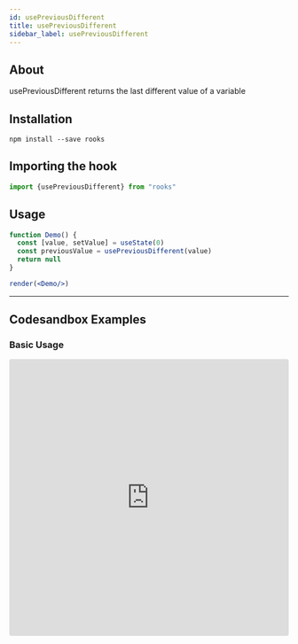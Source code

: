 ```yaml
---
id: usePreviousDifferent
title: usePreviousDifferent
sidebar_label: usePreviousDifferent
---
```



    

## About

usePreviousDifferent returns the last different value of a variable

[//]: # "Main"

## Installation

    npm install --save rooks

## Importing the hook

```javascript
import {usePreviousDifferent} from "rooks"
```

## Usage

```jsx
function Demo() {
  const [value, setValue] = useState(0)
  const previousValue = usePreviousDifferent(value) 
  return null
}

render(<Demo/>)
```


---

## Codesandbox Examples

### Basic Usage    

<iframe src="https://codesandbox.io/embed/usepreviousdifferent-cvnhh?fontsize=14&hidenavigation=1&theme=dark"
style="width:100%; height:500px; border:0; border-radius: 4px; overflow:hidden;"
title="usePreviousDifferent"
allow="accelerometer; ambient-light-sensor; camera; encrypted-media; geolocation; gyroscope; hid; microphone; midi; payment; usb; vr; xr-spatial-tracking"
sandbox="allow-forms allow-modals allow-popups allow-presentation allow-same-origin allow-scripts"
/>

## Join Bhargav's discord server
You can click on the floating discord icon at the bottom right of the screen and talk to us in our server.

